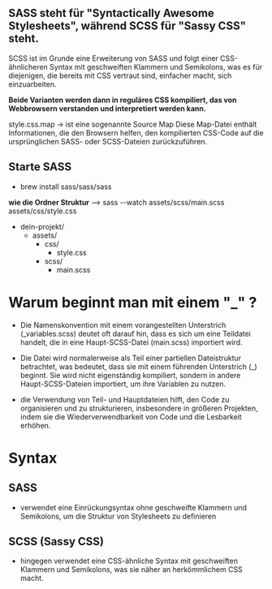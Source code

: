 ## SASS steht für "Syntactically Awesome Stylesheets", während SCSS für "Sassy CSS" steht.

SCSS ist im Grunde eine Erweiterung von SASS und folgt einer CSS-ähnlicheren Syntax mit geschweiften Klammern und Semikolons, was es für diejenigen, die bereits mit CSS vertraut sind, einfacher macht, sich einzuarbeiten.

**Beide Varianten werden dann in reguläres CSS kompiliert, das von Webbrowsern verstanden und interpretiert werden kann.**

style.css.map -> ist eine sogenannte Source Map
Diese Map-Datei enthält Informationen, die den Browsern helfen, den kompilierten CSS-Code auf die ursprünglichen SASS- oder SCSS-Dateien zurückzuführen.

##
## Starte SASS
+ brew install sass/sass/sass

**wie die Ordner Struktur** --> sass --watch assets/scss/main.scss assets/css/style.css
- dein-projekt/
  - assets/
    - css/
      - style.css
    - scss/
      - main.scss
      

# Warum beginnt man mit einem "_" ?
-  Die Namenskonvention mit einem vorangestellten Unterstrich (_variables.scss) deutet oft darauf hin, dass es sich um eine Teildatei handelt, die in eine Haupt-SCSS-Datei (main.scss) importiert wird.

- Die Datei wird normalerweise als Teil einer partiellen Dateistruktur betrachtet, was bedeutet, dass sie mit einem führenden Unterstrich (_) beginnt. Sie wird nicht eigenständig kompiliert, sondern in andere Haupt-SCSS-Dateien importiert, um ihre Variablen zu nutzen.

- die Verwendung von Teil- und Hauptdateien hilft, den Code zu organisieren und zu strukturieren, insbesondere in größeren Projekten, indem sie die Wiederverwendbarkeit von Code und die Lesbarkeit erhöhen.

# Syntax
## SASS
- verwendet eine Einrückungsyntax ohne geschweifte Klammern und Semikolons, um die Struktur von Stylesheets zu definieren

## SCSS (Sassy CSS) 
- hingegen verwendet eine CSS-ähnliche Syntax mit geschweiften Klammern und Semikolons, was sie näher an herkömmlichem CSS macht.